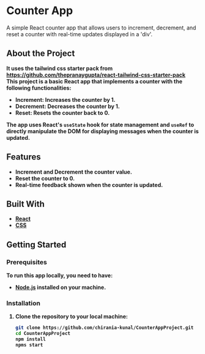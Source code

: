  <h1>Counter App</h1>

A simple React counter app that allows users to increment, decrement, and reset a counter with real-time updates displayed in a 'div'.

##  About the Project
<b>It uses the tailwind css starter pack  from https://github.com/thepranaygupta/react-tailwind-css-starter-pack
<br>
This project is a basic React app that implements a counter with the following functionalities:
- Increment: Increases the counter by 1.
- Decrement: Decreases the counter by 1.
- Reset: Resets the counter back to 0.

The app uses React's `useState` hook for state management and `useRef` to directly manipulate the DOM for displaying messages when the counter is updated.

##  Features
- Increment and Decrement the counter value.
- Reset the counter to 0.
- Real-time feedback shown when the counter is updated.


##  Built With
- [React](https://reactjs.org/)
- [CSS](https://www.w3.org/Style/CSS/)

## Getting Started

### Prerequisites
To run this app locally, you need to have:
- [Node.js](https://nodejs.org/) installed on your machine.

### Installation

1. Clone the repository to your local machine:
   ```bash
   git clone https://github.com/chirania-kunal/CounterAppProject.git
   cd CounterAppProject
   npm install
   npms start
